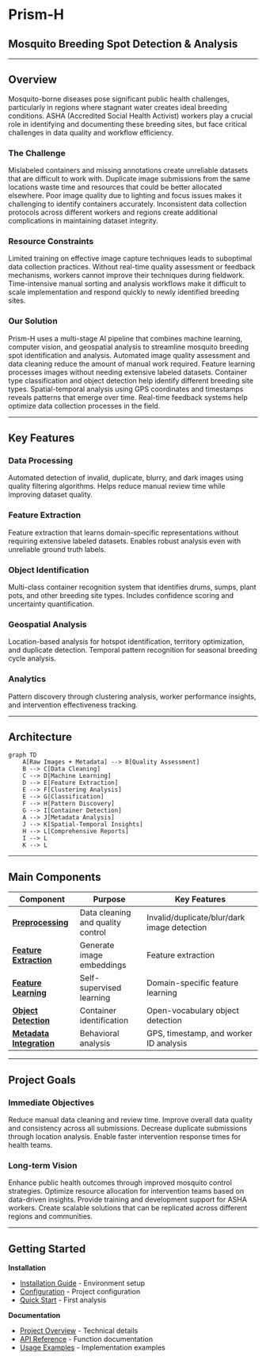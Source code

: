 # Prism-H

## Mosquito Breeding Spot Detection & Analysis

---

## Overview

Mosquito-borne diseases pose significant public health challenges, particularly in regions where stagnant water creates ideal breeding conditions. ASHA (Accredited Social Health Activist) workers play a crucial role in identifying and documenting these breeding sites, but face critical challenges in data quality and workflow efficiency.

### The Challenge
Mislabeled containers and missing annotations create unreliable datasets that are difficult to work with. Duplicate image submissions from the same locations waste time and resources that could be better allocated elsewhere. Poor image quality due to lighting and focus issues makes it challenging to identify containers accurately. Inconsistent data collection protocols across different workers and regions create additional complications in maintaining dataset integrity.

### Resource Constraints
Limited training on effective image capture techniques leads to suboptimal data collection practices. Without real-time quality assessment or feedback mechanisms, workers cannot improve their techniques during fieldwork. Time-intensive manual sorting and analysis workflows make it difficult to scale implementation and respond quickly to newly identified breeding sites.

### Our Solution
Prism-H uses a multi-stage AI pipeline that combines machine learning, computer vision, and geospatial analysis to streamline mosquito breeding spot identification and analysis. Automated image quality assessment and data cleaning reduce the amount of manual work required. Feature learning processes images without needing extensive labeled datasets. Container type classification and object detection help identify different breeding site types. Spatial-temporal analysis using GPS coordinates and timestamps reveals patterns that emerge over time. Real-time feedback systems help optimize data collection processes in the field.

---

## Key Features

### Data Processing
Automated detection of invalid, duplicate, blurry, and dark images using quality filtering algorithms. Helps reduce manual review time while improving dataset quality.

### Feature Extraction
Feature extraction that learns domain-specific representations without requiring extensive labeled datasets. Enables robust analysis even with unreliable ground truth labels.

### Object Identification
Multi-class container recognition system that identifies drums, sumps, plant pots, and other breeding site types. Includes confidence scoring and uncertainty quantification.

### Geospatial Analysis
Location-based analysis for hotspot identification, territory optimization, and duplicate detection. Temporal pattern recognition for seasonal breeding cycle analysis.

### Analytics
Pattern discovery through clustering analysis, worker performance insights, and intervention effectiveness tracking.

---

## Architecture

```mermaid
graph TD
    A[Raw Images + Metadata] --> B[Quality Assessment]
    B --> C[Data Cleaning]
    C --> D[Machine Learning]
    D --> E[Feature Extraction]
    E --> F[Clustering Analysis]
    E --> G[Classification]
    F --> H[Pattern Discovery]
    G --> I[Container Detection]
    A --> J[Metadata Analysis]
    J --> K[Spatial-Temporal Insights]
    H --> L[Comprehensive Reports]
    I --> L
    K --> L
```

---

## Main Components

| Component | Purpose | Key Features |
|-----------|---------|--------------|
| **[Preprocessing](api/core/preprocess.md)** | Data cleaning and quality control | Invalid/duplicate/blur/dark image detection |
| **[Feature Extraction](api/core/extract_embeddings.md)** | Generate image embeddings | Feature extraction |
| **[Feature Learning](api/models/simclr.md)** | Self-supervised learning | Domain-specific feature learning |
| **[Object Detection](guide/overview.md)** | Container identification | Open-vocabulary object detection |
| **[Metadata Integration](guide/overview.md)** | Behavioral analysis | GPS, timestamp, and worker ID analysis |

---

## Project Goals

### Immediate Objectives
Reduce manual data cleaning and review time. Improve overall data quality and consistency across all submissions. Decrease duplicate submissions through location analysis. Enable faster intervention response times for health teams.

### Long-term Vision
Enhance public health outcomes through improved mosquito control strategies. Optimize resource allocation for intervention teams based on data-driven insights. Provide training and development support for ASHA workers. Create scalable solutions that can be replicated across different regions and communities.

---

## Getting Started

**Installation**
- [Installation Guide](guide/installation.md) - Environment setup
- [Configuration](guide/configuration.md) - Project configuration
- [Quick Start](guide/quickstart.md) - First analysis

**Documentation**  
- [Project Overview](guide/overview.md) - Technical details
- [API Reference](api/core/preprocess.md) - Function documentation
- [Usage Examples](examples/basic_usage.md) - Implementation examples
